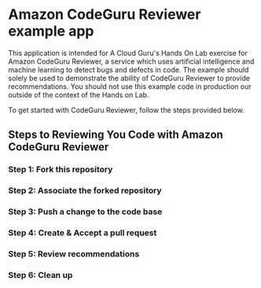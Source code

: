 # Amazon CodeGuru Reviewer example app

This application is intended for A Cloud Guru's Hands On Lab exercise for Amazon CodeGuru Reviewer, a service which uses artificial intelligence and machine learning to detect bugs and defects in code. The example should solely be used to demonstrate the ability of CodeGuru Reviewer to provide recommendations. You should not use this example code in production our outside of the context of the Hands on Lab. 

To get started with CodeGuru Reviewer, follow the steps provided below.

## Steps to Reviewing You Code with Amazon CodeGuru Reviewer

### Step 1: Fork this repository

### Step 2: Associate the forked repository

### Step 3: Push a change to the code base
    
### Step 4: Create & Accept a pull request

### Step 5: Review recommendations

### Step 6: Clean up





